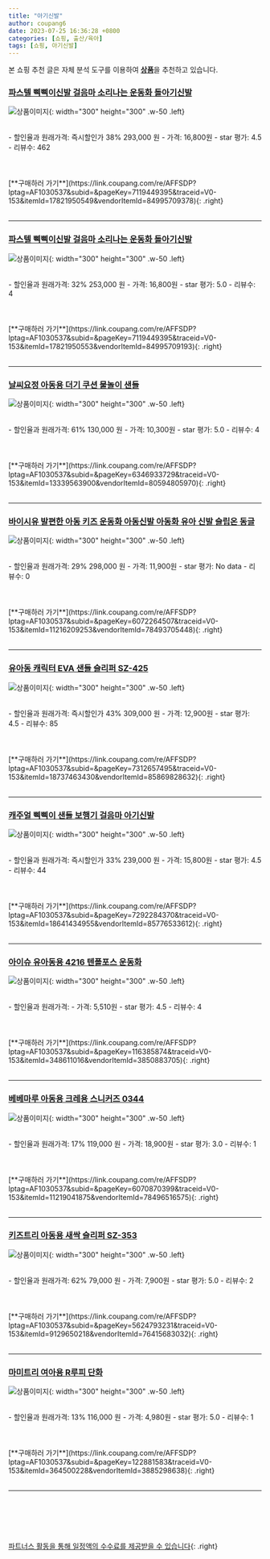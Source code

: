 ```yaml
---
title: "아기신발"
author: coupang6
date: 2023-07-25 16:36:28 +0800
categories: [쇼핑, 출산/육아]
tags: [쇼핑, 아기신발]
---
```


본 쇼핑 추천 글은 자체 분석 도구를 이용하여 [**상품**](https://link.coupang.com/a/bao1ui)을 추천하고 있습니다.

### [파스텔 삑삑이신발 걸음마 소리나는 운동화 돌아기신발](https://link.coupang.com/re/AFFSDP?lptag=AF1030537&subid=&pageKey=7119449395&traceid=V0-153&itemId=17821950549&vendorItemId=84995709378)

![상품이미지](https://thumbnail9.coupangcdn.com/thumbnails/remote/230x230ex/image/vendor_inventory/c3d2/f0f2442c87309a99622b175c767d8d44cbc3c934a26bdfd69205717b3bba.jpg){: width="300" height="300" .w-50 .left}


<br>
- 할인율과 원래가격: 즉시할인가 38%  293,000   원
- 가격: 16,800원
- star 평가: 4.5
- 리뷰수: 462
<br>
<br>
<br>
<br>
[**구매하러 가기**](https://link.coupang.com/re/AFFSDP?lptag=AF1030537&subid=&pageKey=7119449395&traceid=V0-153&itemId=17821950549&vendorItemId=84995709378){: .right}
<br>
<br>

---

### [파스텔 삑삑이신발 걸음마 소리나는 운동화 돌아기신발](https://link.coupang.com/re/AFFSDP?lptag=AF1030537&subid=&pageKey=7119449395&traceid=V0-153&itemId=17821950553&vendorItemId=84995709193)

![상품이미지](https://thumbnail9.coupangcdn.com/thumbnails/remote/230x230ex/image/vendor_inventory/c3d2/f0f2442c87309a99622b175c767d8d44cbc3c934a26bdfd69205717b3bba.jpg){: width="300" height="300" .w-50 .left}


<br>
- 할인율과 원래가격: 32%  253,000   원
- 가격: 16,800원
- star 평가: 5.0
- 리뷰수: 4
<br>
<br>
<br>
<br>
[**구매하러 가기**](https://link.coupang.com/re/AFFSDP?lptag=AF1030537&subid=&pageKey=7119449395&traceid=V0-153&itemId=17821950553&vendorItemId=84995709193){: .right}
<br>
<br>

---

### [날씨요정 아동용 더기 쿠션 물놀이 샌들](https://link.coupang.com/re/AFFSDP?lptag=AF1030537&subid=&pageKey=6346933729&traceid=V0-153&itemId=13339563900&vendorItemId=80594805970)

![상품이미지](https://thumbnail10.coupangcdn.com/thumbnails/remote/230x230ex/image/retail/images/2022/02/08/10/7/6a71a90f-85dd-4812-9f6b-c802589466ca.jpg){: width="300" height="300" .w-50 .left}


<br>
- 할인율과 원래가격: 61%  130,000   원
- 가격: 10,300원
- star 평가: 5.0
- 리뷰수: 4
<br>
<br>
<br>
<br>
[**구매하러 가기**](https://link.coupang.com/re/AFFSDP?lptag=AF1030537&subid=&pageKey=6346933729&traceid=V0-153&itemId=13339563900&vendorItemId=80594805970){: .right}
<br>
<br>

---

### [바이시유 발편한 아동 키즈 운동화 아동신발 아동화 유아 신발 슬립온 동글](https://link.coupang.com/re/AFFSDP?lptag=AF1030537&subid=&pageKey=6072264507&traceid=V0-153&itemId=11216209253&vendorItemId=78493705448)

![상품이미지](https://thumbnail6.coupangcdn.com/thumbnails/remote/230x230ex/image/vendor_inventory/fd8b/d71c62ee1e241ea46ba9fdd47920d50a14d9b6902e21dc40f7bb561724c7.jpg){: width="300" height="300" .w-50 .left}


<br>
- 할인율과 원래가격: 29%  298,000   원
- 가격: 11,900원
- star 평가: No data
- 리뷰수: 0
<br>
<br>
<br>
<br>
[**구매하러 가기**](https://link.coupang.com/re/AFFSDP?lptag=AF1030537&subid=&pageKey=6072264507&traceid=V0-153&itemId=11216209253&vendorItemId=78493705448){: .right}
<br>
<br>

---

### [유아동 캐릭터 EVA 샌들 슬리퍼 SZ-425](https://link.coupang.com/re/AFFSDP?lptag=AF1030537&subid=&pageKey=7312657495&traceid=V0-153&itemId=18737463430&vendorItemId=85869828632)

![상품이미지](https://thumbnail6.coupangcdn.com/thumbnails/remote/230x230ex/image/retail/images/489079954636228-a6ea7183-edc2-4880-80d3-0bad131df8d8.jpg){: width="300" height="300" .w-50 .left}


<br>
- 할인율과 원래가격: 즉시할인가 43%  309,000   원
- 가격: 12,900원
- star 평가: 4.5
- 리뷰수: 85
<br>
<br>
<br>
<br>
[**구매하러 가기**](https://link.coupang.com/re/AFFSDP?lptag=AF1030537&subid=&pageKey=7312657495&traceid=V0-153&itemId=18737463430&vendorItemId=85869828632){: .right}
<br>
<br>

---

### [캐주얼 삑삑이 샌들 보행기 걸음마 아기신발](https://link.coupang.com/re/AFFSDP?lptag=AF1030537&subid=&pageKey=7292284370&traceid=V0-153&itemId=18641434955&vendorItemId=85776533612)

![상품이미지](https://thumbnail10.coupangcdn.com/thumbnails/remote/230x230ex/image/vendor_inventory/9230/3488762dfc8e5b43e81ce601bd27f0bf4126ab001625ebc0a4c08da01a5a.jpg){: width="300" height="300" .w-50 .left}


<br>
- 할인율과 원래가격: 즉시할인가 33%  239,000   원
- 가격: 15,800원
- star 평가: 4.5
- 리뷰수: 44
<br>
<br>
<br>
<br>
[**구매하러 가기**](https://link.coupang.com/re/AFFSDP?lptag=AF1030537&subid=&pageKey=7292284370&traceid=V0-153&itemId=18641434955&vendorItemId=85776533612){: .right}
<br>
<br>

---

### [아이슈 유아동용 4216 텐폴포스 운동화](https://link.coupang.com/re/AFFSDP?lptag=AF1030537&subid=&pageKey=116385874&traceid=V0-153&itemId=348611016&vendorItemId=3850883705)

![상품이미지](https://thumbnail10.coupangcdn.com/thumbnails/remote/230x230ex/image/retail/images/2018/08/01/16/5/e834e8db-0f4b-4e29-ac1d-6042d441471b.jpg){: width="300" height="300" .w-50 .left}


<br>
- 할인율과 원래가격: 
- 가격: 5,510원
- star 평가: 4.5
- 리뷰수: 4
<br>
<br>
<br>
<br>
[**구매하러 가기**](https://link.coupang.com/re/AFFSDP?lptag=AF1030537&subid=&pageKey=116385874&traceid=V0-153&itemId=348611016&vendorItemId=3850883705){: .right}
<br>
<br>

---

### [베베마루 아동용 크레용 스니커즈 0344](https://link.coupang.com/re/AFFSDP?lptag=AF1030537&subid=&pageKey=6070870399&traceid=V0-153&itemId=11219041875&vendorItemId=78496516575)

![상품이미지](https://thumbnail10.coupangcdn.com/thumbnails/remote/230x230ex/image/retail/images/2021/09/08/18/7/58781b13-692d-40d5-af45-58747dcd2aed.jpg){: width="300" height="300" .w-50 .left}


<br>
- 할인율과 원래가격: 17%  119,000   원
- 가격: 18,900원
- star 평가: 3.0
- 리뷰수: 1
<br>
<br>
<br>
<br>
[**구매하러 가기**](https://link.coupang.com/re/AFFSDP?lptag=AF1030537&subid=&pageKey=6070870399&traceid=V0-153&itemId=11219041875&vendorItemId=78496516575){: .right}
<br>
<br>

---

### [키즈트리 아동용 새싹 슬리퍼 SZ-353](https://link.coupang.com/re/AFFSDP?lptag=AF1030537&subid=&pageKey=5624793231&traceid=V0-153&itemId=9129650218&vendorItemId=76415683032)

![상품이미지](https://thumbnail7.coupangcdn.com/thumbnails/remote/230x230ex/image/rs_quotation_api/9pxlqxly/c1ef834799b844788c05a010eebe0547.jpg){: width="300" height="300" .w-50 .left}


<br>
- 할인율과 원래가격: 62%  79,000   원
- 가격: 7,900원
- star 평가: 5.0
- 리뷰수: 2
<br>
<br>
<br>
<br>
[**구매하러 가기**](https://link.coupang.com/re/AFFSDP?lptag=AF1030537&subid=&pageKey=5624793231&traceid=V0-153&itemId=9129650218&vendorItemId=76415683032){: .right}
<br>
<br>

---

### [마미트리 여아용 R루피 단화](https://link.coupang.com/re/AFFSDP?lptag=AF1030537&subid=&pageKey=122881583&traceid=V0-153&itemId=364500228&vendorItemId=3885298638)

![상품이미지](https://thumbnail8.coupangcdn.com/thumbnails/remote/230x230ex/image/retail/images/2018/08/14/17/7/079ac2fb-17f7-4d51-a13d-9b35ebb16d04.jpg){: width="300" height="300" .w-50 .left}


<br>
- 할인율과 원래가격: 13%  116,000   원
- 가격: 4,980원
- star 평가: 5.0
- 리뷰수: 1
<br>
<br>
<br>
<br>
[**구매하러 가기**](https://link.coupang.com/re/AFFSDP?lptag=AF1030537&subid=&pageKey=122881583&traceid=V0-153&itemId=364500228&vendorItemId=3885298638){: .right}
<br>
<br>

---
<br><br><br><br><br> [파트너스 활동을 통해 일정액의 수수료를 제공받을 수 있습니다](https://link.coupang.com/a/bao1ui){: .right}